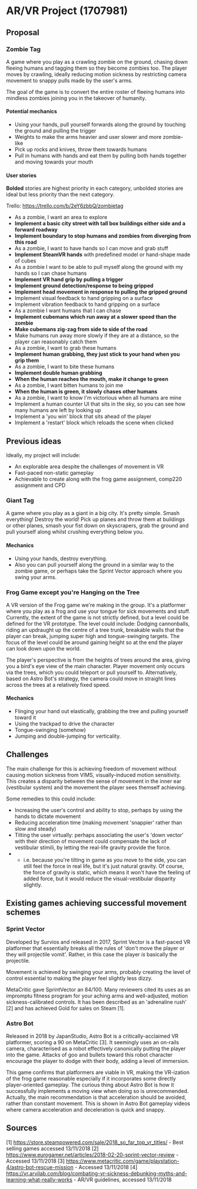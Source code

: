 # AR/VR Project (1707981)
## Proposal
### Zombie Tag
A game where you play as a crawling zombie on the ground, chasing down fleeing humans and tagging them so they become zombies too. The player moves by crawling, ideally reducing motion sickness by restricting camera movement to snappy pulls made by the user's arms.  

The goal of the game is to convert the entire roster of fleeing humans into mindless zombies joining you in the takeover of humanity. 

#### Potential mechanics
* Using your hands, pull yourself forwards along the ground by touching the ground and pulling the trigger
* Weights to make the arms heavier and user slower and more zombie-like
* Pick up rocks and knives, throw them towards humans
* Pull in humans with hands and eat them by pulling both hands together and moving towards your mouth

#### User stories
**Bolded** stories are highest priority in each category, unbolded stories are ideal but less priority than the next category.  

Trello: https://trello.com/b/2eY6zbbQ/zombietag  

* As a zombie, I want an area to explore
 * **Implement a basic city street with tall box buildings either side and a forward roadway**
 * **Implement boundary to stop humans and zombies from diverging from this road**
* As a zombie, I want to have hands so I can move and grab stuff
 * **Implement SteamVR hands** with predefined model or hand-shape made of cubes
* As a zombie I want to be able to pull myself along the ground with my hands so I can chase humans
 * **Implement VR hand grip by pulling a trigger**
 * **Implement ground detection/response to being gripped**
 * **Implement head movement in response to pulling the gripped ground**
 * Implement visual feedback to hand gripping on a surface
 * Implement vibration feedback to hand gripping on a surface
* As a zombie I want humans that I can chase
 * **Implement cubemans which run away at a slower speed than the zombie**
 * **Make cubemans zig-zag from side to side of the road**
 * Make humans run away more slowly if they are at a distance, so the player can reasonably catch them
* As a zombie, I want to grab these humans
 * **Implement human grabbing, they just stick to your hand when you grip them**
* As a zombie, I want to bite these humans
 * **Implement double human grabbing**
 * **When the human reaches the mouth, make it change to green**
* As a zombie, I want bitten humans to join me
 * **When the human is green, it slowly chases other humans**
* As a zombie, I want to know I'm victorious when all humans are mine
 * Implement a human counter UI that sits in the sky, so you can see how many humans are left by looking up
 * Implement a 'you win' block that sits ahead of the player
 * Implement a 'restart' block which reloads the scene when clicked

## Previous ideas
Ideally, my project will include: 

* An explorable area despite the challenges of movement in VR
* Fast-paced non-static gameplay
* Achievable to create along with the frog game assignment, comp220 assignment and CPD

### Giant Tag
A game where you play as a giant in a big city. It's pretty simple. Smash everything! Destroy the world! Pick up planes and throw them at buildings or other planes, smash your fist down on skyscrapers, grab the ground and pull yourself along whilst crushing everything below you.  

#### Mechanics
* Using your hands, destroy everything.
* Also you can pull yourself along the ground in a similar way to the zombie game, or perhaps take the Sprint Vector approach where you swing your arms.

### Frog Game except you're Hanging on the Tree
A VR version of the Frog game we're making in the group. It's a platformer where you play as a frog and use your tongue for sick movements and stuff. Currently, the extent of the game is not strictly defined, but a level could be defined for the VR prototype. The level could include: Dodging cannonballs, riding an updraught up the centre of a tree trunk, breakable walls that the player can break, jumping super high and tongue-swinging targets. The focus of the level could be around gaining height so at the end the player can look down upon the world.  

The player's perspective is from the heights of trees around the area, giving you a bird's eye view of the main character. Player movement only occurs via the trees, which you could teleport or pull yourself to. Alternatively, based on Astro Bot's strategy, the camera could move in straight lines across the trees at a relatively fixed speed.  

#### Mechanics
* Flinging your hand out elastically, grabbing the tree and pulling yourself toward it  
* Using the trackpad to drive the character
* Tongue-swinging (somehow)
* Jumping and double-jumping for verticality.

## Challenges
The main challenge for this is achieving freedom of movement without causing motion sickness from VIMS, visually-induced motion sensitivity. This creates a disparity between the sense of movement in the inner ear (vestibular system) and the movement the player sees themself achieving.  

Some remedies to this could include:
* Increasing the user's control and ability to stop, perhaps by using the hands to dictate movement
* Reducing acceleration time (making movement 'snappier' rather than slow and steady)
* Tilting the user virtually: perhaps associating the user's 'down vector' with their direction of movement could compensate the lack of vestibular stimili, by letting the real-life gravity provide the force.
* * i.e. because you're tilting in game as you move to the side, you can still feel the force in real life, but it's just natural gravity. Of course, the force of gravity is static, which means it won't have the feeling of added force, but it would reduce the visual-vestibular disparity slightly.

## Existing games achieving successful movement schemes
### Sprint Vector
Developed by Survios and released in 2017, Sprint Vector is a fast-paced VR platformer that essentially breaks all the rules of 'don't move the player or they will projectile vomit'. Rather, in this case the player _is_ basically the projectile.  

Movement is achieved by swinging your arms, probably creating the level of control essential to making the player feel slightly less dizzy. 

MetaCritic gave SprintVector an 84/100. Many reviewers cited its uses as an impromptu fitness program for your aching arms and well-adjusted, motion sickness-calibrated controls. It has been described as an 'adrenaline rush' [2] and has achieved Gold for sales on Steam [1].

### Astro Bot
Released in 2018 by JapanStudio, Astro Bot is a critically-acclaimed VR platformer, scoring a 90 on MetaCritic [3]. It seemingly uses an on-rails camera, characterised as a robot effectively canonically putting the player into the game. Attacks of goo and bullets toward this robot character encourage the player to dodge with their body, adding a level of immersion.  

This game confirms that platformers are viable in VR, making the VR-ization of the frog game reasonable especially if it incorporates some directly player-oriented gameplay. The curious thing about Astro Bot is how it successfully implements a moving view when doing so is unrecommended. Actually, the main recommendation is that acceleration should be avoided, rather than constant movement. This is shown in Astro Bot gameplay videos where camera acceleration and deceleration is quick and snappy.  

## Sources

[1] https://store.steampowered.com/sale/2018_so_far_top_vr_titles/ - Best selling games accessed 13/11/2018
[2] https://www.eurogamer.net/articles/2018-02-20-sprint-vector-review - Accessed 13/11/2018
[3] https://www.metacritic.com/game/playstation-4/astro-bot-rescue-mission - Accessed 13/11/2018
[4] https://vr.arvilab.com/blog/combating-vr-sickness-debunking-myths-and-learning-what-really-works - AR/VR guidelines, accessed 13/11/2018